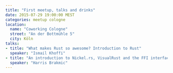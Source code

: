 ```yaml
---
title: "First meetup, talks and drinks"
date: 2015-07-29 19:00:00 MEST
categories: meetup cologne
location:
  name: "Coworking Cologne"
  street: "An der Bottmühle 5"
  city: Köln
talks:
- title: "What makes Rust so awesome? Introduction to Rust"
  speaker: "Ismail Khoffi"
- title: "An introduction to Nickel.rs, VisualRust and the FFI interface"
  speaker: "Harris Brakmic"
---
```

